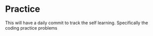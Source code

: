 # Practice
This will have a daily commit to track the self learning. Specifically the coding practice problems

